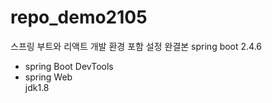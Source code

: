 # repo_demo2105
스프링 부트와 리액트 개발 환경 포함 설정 완결본
spring boot 2.4.6
- spring Boot DevTools
- spring Web<br>
jdk1.8 
